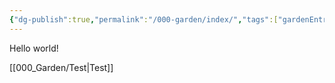 ```yaml
---
{"dg-publish":true,"permalink":"/000-garden/index/","tags":["gardenEntry"]}
---
```



Hello world!

[[000_Garden/Test\|Test]]
